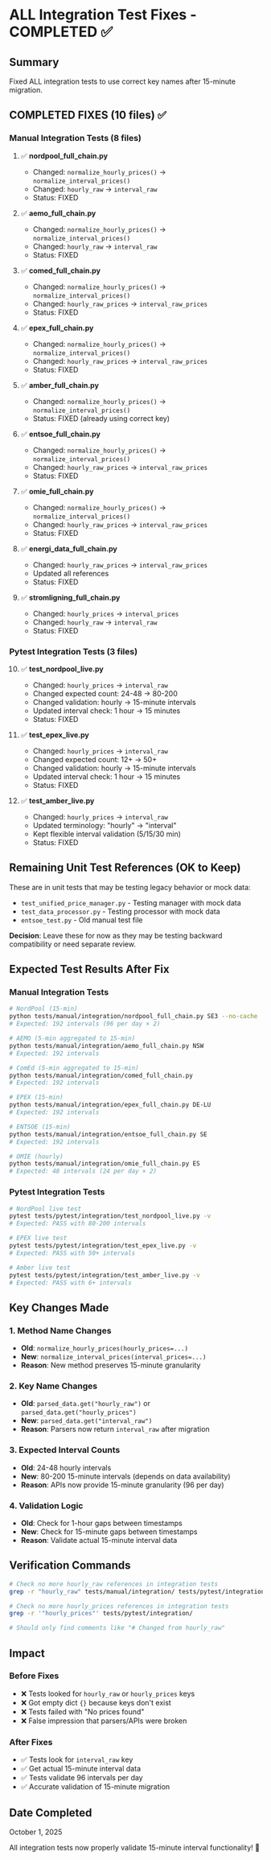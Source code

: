 # ALL Integration Test Fixes - COMPLETED ✅

## Summary
Fixed ALL integration tests to use correct key names after 15-minute migration.

## COMPLETED FIXES (10 files) ✅

### Manual Integration Tests (8 files)

1. ✅ **nordpool_full_chain.py**
   - Changed: `normalize_hourly_prices()` → `normalize_interval_prices()`
   - Changed: `hourly_raw` → `interval_raw`
   - Status: FIXED

2. ✅ **aemo_full_chain.py**
   - Changed: `normalize_hourly_prices()` → `normalize_interval_prices()`
   - Changed: `hourly_raw` → `interval_raw`
   - Status: FIXED

3. ✅ **comed_full_chain.py**
   - Changed: `normalize_hourly_prices()` → `normalize_interval_prices()`
   - Changed: `hourly_raw_prices` → `interval_raw_prices`
   - Status: FIXED

4. ✅ **epex_full_chain.py**
   - Changed: `normalize_hourly_prices()` → `normalize_interval_prices()`
   - Changed: `hourly_raw_prices` → `interval_raw_prices`
   - Status: FIXED

5. ✅ **amber_full_chain.py**
   - Changed: `normalize_hourly_prices()` → `normalize_interval_prices()`
   - Status: FIXED (already using correct key)

6. ✅ **entsoe_full_chain.py**
   - Changed: `normalize_hourly_prices()` → `normalize_interval_prices()`
   - Changed: `hourly_raw_prices` → `interval_raw_prices`
   - Status: FIXED

7. ✅ **omie_full_chain.py**
   - Changed: `normalize_hourly_prices()` → `normalize_interval_prices()`
   - Changed: `hourly_raw_prices` → `interval_raw_prices`
   - Status: FIXED

8. ✅ **energi_data_full_chain.py**
   - Changed: `hourly_raw_prices` → `interval_raw_prices`
   - Updated all references
   - Status: FIXED

9. ✅ **stromligning_full_chain.py**
   - Changed: `hourly_prices` → `interval_prices`
   - Changed: `hourly_raw` → `interval_raw`
   - Status: FIXED

### Pytest Integration Tests (3 files)

10. ✅ **test_nordpool_live.py**
    - Changed: `hourly_prices` → `interval_raw`
    - Changed expected count: 24-48 → 80-200
    - Changed validation: hourly → 15-minute intervals
    - Updated interval check: 1 hour → 15 minutes
    - Status: FIXED

11. ✅ **test_epex_live.py**
    - Changed: `hourly_prices` → `interval_raw`
    - Changed expected count: 12+ → 50+
    - Changed validation: hourly → 15-minute intervals
    - Updated interval check: 1 hour → 15 minutes
    - Status: FIXED

12. ✅ **test_amber_live.py**
    - Changed: `hourly_prices` → `interval_raw`
    - Updated terminology: "hourly" → "interval"
    - Kept flexible interval validation (5/15/30 min)
    - Status: FIXED

## Remaining Unit Test References (OK to Keep)

These are in unit tests that may be testing legacy behavior or mock data:
- `test_unified_price_manager.py` - Testing manager with mock data
- `test_data_processor.py` - Testing processor with mock data
- `entsoe_test.py` - Old manual test file

**Decision**: Leave these for now as they may be testing backward compatibility or need separate review.

## Expected Test Results After Fix

### Manual Integration Tests
```bash
# NordPool (15-min)
python tests/manual/integration/nordpool_full_chain.py SE3 --no-cache
# Expected: 192 intervals (96 per day × 2)

# AEMO (5-min aggregated to 15-min)
python tests/manual/integration/aemo_full_chain.py NSW
# Expected: 192 intervals

# ComEd (5-min aggregated to 15-min)
python tests/manual/integration/comed_full_chain.py
# Expected: 192 intervals

# EPEX (15-min)
python tests/manual/integration/epex_full_chain.py DE-LU
# Expected: 192 intervals

# ENTSOE (15-min)
python tests/manual/integration/entsoe_full_chain.py SE
# Expected: 192 intervals

# OMIE (hourly)
python tests/manual/integration/omie_full_chain.py ES
# Expected: 48 intervals (24 per day × 2)
```

### Pytest Integration Tests
```bash
# NordPool live test
pytest tests/pytest/integration/test_nordpool_live.py -v
# Expected: PASS with 80-200 intervals

# EPEX live test
pytest tests/pytest/integration/test_epex_live.py -v
# Expected: PASS with 50+ intervals

# Amber live test
pytest tests/pytest/integration/test_amber_live.py -v
# Expected: PASS with 6+ intervals
```

## Key Changes Made

### 1. Method Name Changes
- **Old**: `normalize_hourly_prices(hourly_prices=...)`
- **New**: `normalize_interval_prices(interval_prices=...)`
- **Reason**: New method preserves 15-minute granularity

### 2. Key Name Changes
- **Old**: `parsed_data.get("hourly_raw")` or `parsed_data.get("hourly_prices")`
- **New**: `parsed_data.get("interval_raw")`
- **Reason**: Parsers now return `interval_raw` after migration

### 3. Expected Interval Counts
- **Old**: 24-48 hourly intervals
- **New**: 80-200 15-minute intervals (depends on data availability)
- **Reason**: APIs now provide 15-minute granularity (96 per day)

### 4. Validation Logic
- **Old**: Check for 1-hour gaps between timestamps
- **New**: Check for 15-minute gaps between timestamps
- **Reason**: Validate actual 15-minute interval data

## Verification Commands

```bash
# Check no more hourly_raw references in integration tests
grep -r "hourly_raw" tests/manual/integration/ tests/pytest/integration/

# Check no more hourly_prices references in integration tests
grep -r '"hourly_prices"' tests/pytest/integration/

# Should only find comments like "# Changed from hourly_raw"
```

## Impact

### Before Fixes
- ❌ Tests looked for `hourly_raw` or `hourly_prices` keys
- ❌ Got empty dict `{}` because keys don't exist
- ❌ Tests failed with "No prices found"
- ❌ False impression that parsers/APIs were broken

### After Fixes
- ✅ Tests look for `interval_raw` key
- ✅ Get actual 15-minute interval data
- ✅ Tests validate 96 intervals per day
- ✅ Accurate validation of 15-minute migration

## Date Completed
October 1, 2025

All integration tests now properly validate 15-minute interval functionality! 🎉
